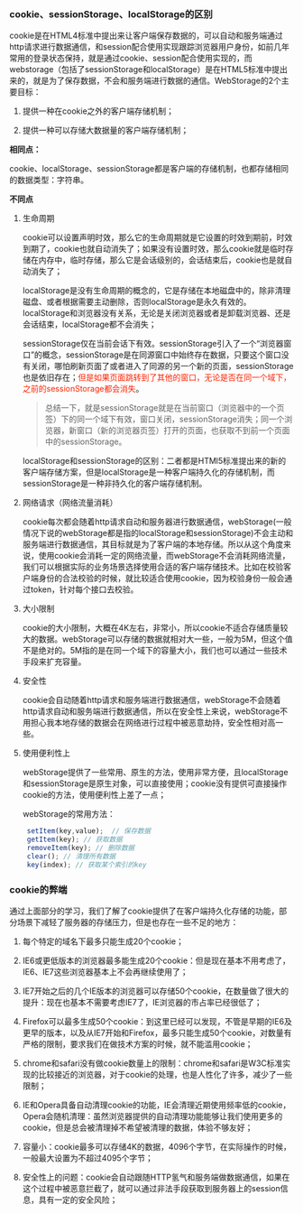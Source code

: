 ### cookie、sessionStorage、localStorage的区别

cookie是在HTML4标准中提出来让客户端保存数据的，可以自动和服务端通过http请求进行数据通信，和session配合使用实现跟踪浏览器用户身份，如前几年常用的登录状态保持，就是通过cookie、session配合使用实现的，而webstorage（包括了sessionStorage和localStorage）是在HTML5标准中提出来的，就是为了保存数据，不会和服务端进行数据的通信。WebStorage的2个主要目标：

1. 提供一种在cookie之外的客户端存储机制；

2. 提供一种可以存储大数据量的客户端存储机制；

<b>相同点：</b>

cookie、localStorage、sessionStorage都是客户端的存储机制，也都存储相同的数据类型：字符串。

<b>不同点</b>

1. 生命周期
   
   cookie可以设置声明时效，那么它的生命周期就是它设置的时效到期前，时效到期了，cookie也就自动消失了；如果没有设置时效，那么cookie就是临时存储在内存中，临时存储，那么它是会话级别的，会话结束后，cookie也是就自动消失了；

   localStorage是没有生命周期的概念的，它是存储在本地磁盘中的，除非清理磁盘、或者根据需要主动删除，否则localStorage是永久有效的。localStorage和浏览器没有关系，无论是关闭浏览器或者是卸载浏览器、还是会话结束，localStorage都不会消失；

   sessionStorage仅在当前会话下有效。sessionStorage引入了一个“浏览器窗口”的概念，sessionStorage是在同源窗口中始终存在数据，只要这个窗口没有关闭，哪怕刷新页面了或者进入了同源的另一个新的页面，sessionStorage也是依旧存在；<font color="#f20">但是如果页面跳转到了其他的窗口，无论是否在同一个域下，之前的sessionStorage都会消失</font>。

   > 总结一下，就是sessionStorage就是在当前窗口（浏览器中的一个页签）下的同一个域下有效，窗口关闭，sessionStorage消失；同一个浏览器，新窗口（新的浏览器页签）打开的页面，也获取不到前一个页面中的sessionStorage。

   localStorage和sessionStorage的区别：二者都是HTMl5标准提出来的新的客户端存储方案，但是localStorage是一种客户端持久化的存储机制，而sessionStorage是一种非持久化的客户端存储机制。

2. 网络请求（网络流量消耗）

   cookie每次都会随着http请求自动和服务器进行数据通信，webStorage(一般情况下说的webStorage都是指的localStorage和sessionStorage)不会主动和服务端进行数据通信，其目标就是为了客户端的本地存储。所以从这个角度来说，使用cookie会消耗一定的网络流量，而webStorage不会消耗网络流量，我们可以根据实际的业务场景选择使用合适的客户端存储技术。比如在校验客户端身份的合法校验的时候，就比较适合使用cookie，因为校验身份一般会通过token，针对每个接口去校验。

3. 大小限制

    cookie的大小限制，大概在4K左右，非常小，所以cookie不适合存储质量较大的数据。webStorage可以存储的数据就相对大一些，一般为5M，但这个值不是绝对的。5M指的是在同一个域下的容量大小，我们也可以通过一些技术手段来扩充容量。

4. 安全性

    cookie会自动随着http请求和服务端进行数据通信，webStorage不会随着http请求自动和服务端进行数据通信，所以在安全性上来说，webStorage不用担心我本地存储的数据会在网络进行过程中被恶意劫持，安全性相对高一些。

5. 使用便利性上
   
   webStorage提供了一些常用、原生的方法，使用非常方便，且localStorage和sessionStorage是原生对象，可以直接使用；cookie没有提供可直接操作cookie的方法，使用便利性上差了一点；

   webStorage的常用方法：

   ```javascript
    setItem(key,value);  // 保存数据
    getItem(key); // 获取数据
    removeItem(key); // 删除数据
    clear(); // 清理所有数据
    key(index); // 获取某个索引的key
   ```

### cookie的弊端

通过上面部分的学习，我们了解了cookie提供了在客户端持久化存储的功能，部分场景下减轻了服务器的存储压力，但是也存在一些不足的地方：

1. 每个特定的域名下最多只能生成20个cookie；

2. IE6或更低版本的浏览器最多能生成20个cookie：但是现在基本不用考虑了，IE6、IE7这些浏览器基本上不会再继续使用了；

3. IE7开始之后的几个IE版本的浏览器可以存储50个cookie，在数量做了很大的提升：现在也基本不需要考虑IE7了，IE浏览器的市占率已经很低了；

4. Firefox可以最多生成50个cookie：到这里已经可以发现，不管是早期的IE6及更早的版本，以及从IE7开始和Firefox，最多只能生成50个cookie，对数量有严格的限制，要求我们在做技术方案的时候，就不能滥用cookie；

5. chrome和safari没有做cookie数量上的限制：chrome和safari是W3C标准实现的比较接近的浏览器，对于cookie的处理，也是人性化了许多，减少了一些限制；

6. IE和Opera具备自动清理cookie的功能，IE会清理近期使用频率低的cookie，Opera会随机清理：虽然浏览器提供的自动清理功能能够让我们使用更多的cookie，但是总会被清理掉不希望被清理的数据，体验不够友好；

7. 容量小：cookie最多可以存储4K的数据，4096个字节，在实际操作的时候，一般最大设置为不超过4095个字节；

8. 安全性上的问题：cookie会自动跟随HTTP氢气和服务端做数据通信，如果在这个过程中被恶意拦截了，就可以通过非法手段获取到服务器上的session信息，具有一定的安全风险；